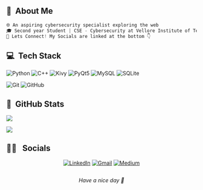 <!-- <img src="./img/header.gif"> -->

## 🐨 &nbsp;About Me

```py
🌐 An aspiring cybersecurity specialist exploring the web
🎓 Second year Student | CSE - Cybersecurity at Vellore Institute of Technology
🤝 Lets Connect! My Socials are linked at the bottom 👇
```

## 💻 &nbsp;Tech Stack

![Python](https://img.shields.io/badge/python-3670A0?style=for-the-badge&logo=python&logoColor=ffdd54) 
![C++](https://img.shields.io/badge/c++-%2300599C.svg?style=for-the-badge&logo=c%2B%2B&logoColor=white) 
![Kivy](https://img.shields.io/badge/Kivy-121212.svg?style=for-the-badge&logo=keystone&logoColor=white)
![PyQt5](https://img.shields.io/badge/PyQt5-%23217346.svg?style=for-the-badge&logo=Qt&logoColor=white)
![MySQL](https://img.shields.io/badge/mysql-4479A1.svg?style=for-the-badge&logo=mysql&logoColor=white) 
![SQLite](https://img.shields.io/badge/sqlite-%2307405e.svg?style=for-the-badge&logo=sqlite&logoColor=white) 

![Git](https://img.shields.io/badge/git-%23F05033.svg?style=for-the-badge&logo=git&logoColor=white) 
![GitHub](https://img.shields.io/badge/github-%23121011.svg?style=for-the-badge&logo=github&logoColor=white)



## 🥷 &nbsp;GitHub Stats

![](https://github-readme-stats.vercel.app/api?username=saumbhavi&theme=rose&hide_border=false&include_all_commits=false&count_private=true)<br/>

<!-- ![](https://github-readme-streak-stats.herokuapp.com/?user=saumbhavi&theme=rose&hide_border=false)<br/> -->

![](https://github-readme-stats.vercel.app/api/top-langs/?username=saumbhavi&theme=rose&hide_border=false&include_all_commits=false&count_private=true&layout=compact)


## 🤝🏻 &nbsp; Socials

<p align="center">
    <a href="https://www.linkedin.com/in/saumbhavi/" target="_blank"><img alt="LinkedIn" src="https://img.shields.io/badge/linkedin%20-%230077B5.svg?&style=for-the-badge&logo=linkedin&logoColor=white"/></a>
    <a href="mailto:saumbhavii@gmail.com" target="_blank"><img alt="Gmail" src="https://img.shields.io/badge/Gmail-d94437?style=for-the-badge&logo=gmail&logoColor=white" /></a>
    <a href="https://medium.com/@saumbhavi" target="_blank"><img alt="Medium" src="https://img.shields.io/badge/Medium-12100E?style=for-the-badge&logo=medium&logoColor=white" /></a>
</p>

## 
<p align='center'><i>Have a nice day 🩵</i></p>